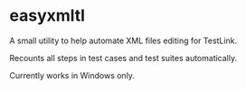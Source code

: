 # easyxmltl
<p>A small utility to help automate XML files editing for TestLink.</p>
<p>Recounts all steps in test cases and test suites automatically.</p>
<p>Currently works in Windows only.</p>
